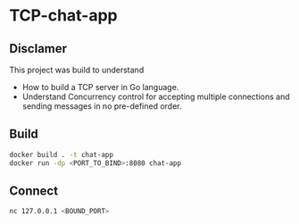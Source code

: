 # TCP-chat-app

## Disclamer
This project was build to understand 
- How to build a TCP server in Go language.
- Understand Concurrency control for accepting multiple connections and sending messages in no pre-defined order.

## Build
``` bash
docker build . -t chat-app
docker run -dp <PORT_TO_BIND>:8080 chat-app
```

## Connect
``` bash
nc 127.0.0.1 <BOUND_PORT>
```
